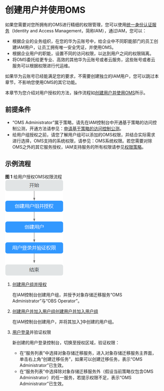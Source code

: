 # 创建用户并使用OMS<a name="oms_01_0022"></a>

如果您需要对您所拥有的OMS进行精细的权限管理，您可以使用[统一身份认证服务](https://support.huaweicloud.com/usermanual-iam/zh-cn_topic_0079496985.html)（Identity and Access Management，简称IAM），通过IAM，您可以：

-   根据企业的业务组织，在您的华为云账号中，给企业中不同职能部门的员工创建IAM用户，让员工拥有唯一安全凭证，并使用OMS。
-   根据企业用户的职能，设置不同的访问权限，以达到用户之间的权限隔离。
-   将OMS委托给更专业、高效的其他华为云账号或者云服务，这些账号或者云服务可以根据权限进行代运维。

如果华为云账号已经能满足您的要求，不需要创建独立的IAM用户，您可以跳过本章节，不影响您使用OMS的其它功能。

本章节为您介绍对用户授权的方法，操作流程如[创建用户并使用OMS](创建用户并使用OMS.md)所示。

## 前提条件<a name="section667633414252"></a>

-   “OMS Administrator”属于策略，请先在IAM控制台中开通基于策略的访问控制公测，开通方法请参见：[申请基于策略的访问控制公测](https://support.huaweicloud.com/usermanual-iam/iam_01_019.html)。
-   给用户组授权之前，请您了解用户组可以添加的OMS权限，并结合实际需求进行选择，OMS支持的系统权限，请参见：OMS系统权限。若您需要对除OMS之外的其它服务授权，IAM支持服务的所有权限请参见[权限策略](https://support.huaweicloud.com/permissions/policy_list.html?product=oms)。

## 示例流程<a name="section0134123631120"></a>

**图 1**  给用户授权OMS权限流程<a name="fig22491610111212"></a>  
![](figures/给用户授权OMS权限流程.png "给用户授权OMS权限流程")

1.  <a name="li922818215321"></a>[创建用户组并授权](https://support.huaweicloud.com/usermanual-iam/zh-cn_topic_0046611269.html)

    在IAM控制台创建用户组，并授予对象存储迁移服务“OMS Administrator”与“OBS Operator”。

2.  [创建用户并加入用户组](https://support.huaweicloud.com/usermanual-iam/zh-cn_topic_0046611303.html)[创建用户并加入用户组](https://support.huaweicloud.com/intl/zh-cn/usermanual-iam/zh-cn_topic_0046611303.html)

    在IAM控制台创建用户，并将其加入[1](#li922818215321)中创建的用户组。

3.  [用户登录](https://support.huaweicloud.com/usermanual-iam/iam_01_0552.html)并验证权限

    新创建的用户登录控制台，切换至授权区域，验证权限：

    -   在“服务列表”中选择对象存储迁移服务，进入对象存储迁移服务主界面，单击右上角“创建迁移任务”，如果可以创建迁移任务，表示“OMS Administrator”已生效。
    -   在“服务列表”中选择除对象存储迁移服务外（假设当前策略仅包含OMS Administrator）的任一服务，若提示权限不足，表示“OMS Administrator”已生效。


